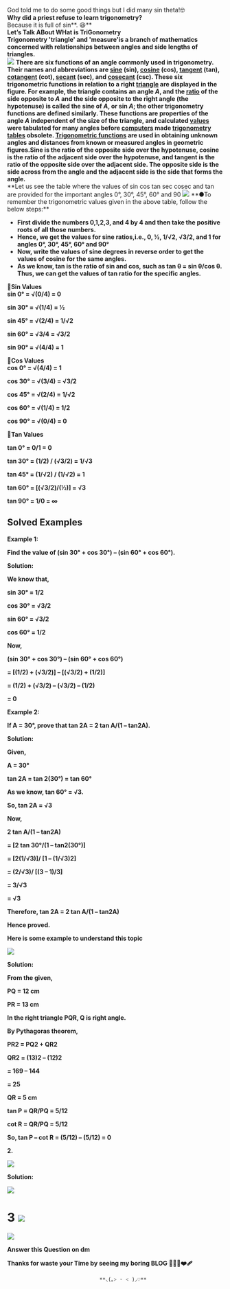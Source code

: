 God told me to do some good things but I did many sin theta!🤓\
**Why did a priest refuse to learn trigonometry?**\
Because it is full of sin\*\*. 😆\*\*\
**Let’s Talk ABout WHat is TriGonometry**\
**Trigonometry 'triangle' and 'measure'is a branch of mathematics concerned with relationships between angles and side lengths of triangles.**\
<img src="https://raw.githubusercontent.com/STEAMer-Academy/Steamer-Blogs/refs/heads/main/Math/Geometry/Part%202/Images/Image%201.webp" />
**There are six functions of an angle commonly used in trigonometry. Their names and abbreviations are [sine](https://www.britannica.com/science/sine) (sin), [cosine](https://www.britannica.com/science/cosine) (cos), [tangent](https://www.britannica.com/science/tangent-mathematical-function) (tan), [cotangent](https://www.britannica.com/science/cotangent) (cot), [secant](https://www.britannica.com/science/secant) (sec), and [cosecant](https://www.britannica.com/science/cosecant) (csc). These six trigonometric functions in relation to a right [triangle](https://www.britannica.com/science/triangle-mathematics) are displayed in the figure. For example, the triangle contains an angle _A_, and the [ratio](https://www.britannica.com/science/ratio) of the side opposite to _A_ and the side opposite to the right angle (the hypotenuse) is called the sine of _A_, or sin _A_; the other trigonometry functions are defined similarly. These functions are properties of the angle _A_ independent of the size of the triangle, and calculated [values](https://www.britannica.com/dictionary/values) were tabulated for many angles before [computers](https://www.britannica.com/technology/computer) made [trigonometry tables](https://www.britannica.com/science/trigonometry-table) obsolete. [Trigonometric functions](https://www.britannica.com/science/trigonometry/Principles-of-trigonometry#ref12232) are used in obtaining unknown angles and distances from known or measured angles in geometric figures.Sine is the ratio of the opposite side over the hypotenuse, cosine is the ratio of the adjacent side over the hypotenuse, and tangent is the ratio of the opposite side over the adjacent side. The opposite side is the side across from the angle and the adjacent side is the side that forms the angle.**\
\*\*Let us see the table where the values of sin cos tan sec cosec and tan are provided for the important angles 0°, 30°, 45°, 60° and 90 <img src="https://raw.githubusercontent.com/STEAMer-Academy/Steamer-Blogs/refs/heads/main/Math/Geometry/Part%202/Images/Image%202.webp" />
\*\*●To remember the trigonometric values given in the above table, follow the below steps:\*\*

- **First divide the numbers 0,1,2,3, and 4 by 4 and then take the positive roots of all those numbers.**
- **Hence, we get the values for sine ratios,i.e., 0, ½, 1/√2, √3/2, and 1 for angles 0°, 30°, 45°, 60° and 90°**
- **Now, write the values of sine degrees in reverse order to get the values of cosine for the same angles.**
- **As we know, tan is the ratio of sin and cos, such as tan θ = sin θ/cos θ. Thus, we can get the values of tan ratio for the specific angles.**

**🔸Sin Values**\
**sin 0° = √(0/4) = 0**

**sin 30° = √(1/4) = ½**

**sin 45° = √(2/4) = 1/√2**

**sin 60° = √3/4 = √3/2**

**sin 90° = √(4/4) = 1**

**🔸Cos Values**\
**cos 0° = √(4/4) = 1**

**cos 30° = √(3/4) = √3/2**

**cos 45° = √(2/4) = 1/√2**

**cos 60° = √(1/4) = 1/2**

**cos 90° = √(0/4) = 0**

**🔸Tan Values**

**tan 0° = 0/1 = 0**

**tan 30° = (1/2) / (√3/2) = 1/√3**

**tan 45° = (1/√2) / (1/√2) = 1**

**tan 60° = \[(√3/2)/(½)\] = √3**

**tan 90° = 1/0 = ∞**

## Solved Examples

**Example 1:**

**Find the value of (sin 30° + cos 30°) – (sin 60° + cos 60°).**

**Solution:**

**We know that,**

**sin 30° = 1/2**

**cos 30° = √3/2**

**sin 60° = √3/2**

**cos 60° = 1/2**

**Now,**

**(sin 30° + cos 30°) – (sin 60° + cos 60°)**

**= \[(1/2) + (√3/2)\] – \[(√3/2) + (1/2)\]**

**= (1/2) + (√3/2) – (√3/2) – (1/2)**

**= 0**

**Example 2:**

**If A = 30°, prove that tan 2A = 2 tan A/(1 – tan2A).**

**Solution:**

**Given,**

**A = 30°**

**tan 2A = tan 2(30°) = tan 60°**

**As we know, tan 60° = √3.**

**So, tan 2A = √3**

**Now,**

**2 tan A/(1 – tan2A)**

**= \[2 tan 30°/(1 – tan2(30°)\]**

**= \[2(1/√3)\]/ \[1 – (1/√3)2\]**

**= (2/√3)/ \[(3 – 1)/3\]**

**= 3/√3**

**= √3**

**Therefore, tan 2A = 2 tan A/(1 – tan2A)**

**Hence proved.**

**Here is some example to understand this topic**

<img src="https://raw.githubusercontent.com/STEAMer-Academy/Steamer-Blogs/refs/heads/main/Math/Geometry/Part%202/Images/Image%203.webp" />

**Solution:**

**From the given,**

**PQ = 12 cm**

**PR = 13 cm**

**In the right triangle PQR, Q is right angle.**

**By Pythagoras theorem,**

**PR2 = PQ2 + QR2**

**QR2 = (13)2 – (12)2**

**= 169 – 144**

**= 25**

**QR = 5 cm**

**tan P = QR/PQ = 5/12**

**cot R = QR/PQ = 5/12**

**So, tan P – cot R = (5/12) – (5/12) = 0**

**2.**

<img src="https://raw.githubusercontent.com/STEAMer-Academy/Steamer-Blogs/refs/heads/main/Math/Geometry/Part%202/Images/Image%204.webp" />

**Solution:**

<img src="https://raw.githubusercontent.com/STEAMer-Academy/Steamer-Blogs/refs/heads/main/Math/Geometry/Part%202/Images/Image%205.webp" />

# 3 <img src="https://raw.githubusercontent.com/STEAMer-Academy/Steamer-Blogs/refs/heads/main/Math/Geometry/Part%202/Images/Image%206.webp" />

<img src="https://raw.githubusercontent.com/STEAMer-Academy/Steamer-Blogs/refs/heads/main/Math/Geometry/Part%202/Images/Image%207.webp" />

**Answer this Question on dm**

**Thanks for waste your Time by seeing my boring BLOG 🫶🏻🥹❤️‍🩹**

```
                              **⸜(｡˃ ᵕ ˂ )⸝♡**
```
